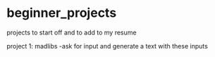 # beginner_projects
projects to start off and to add to my resume

project 1: madlibs
  -ask for input and generate a text with these inputs
